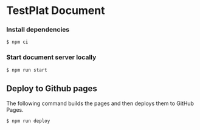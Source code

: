 # TestPlat Document

### Install dependencies

```
$ npm ci
```

### Start document server locally

```
$ npm run start
```

## Deploy to Github pages

The following command builds the pages and then deploys them to GitHub Pages.

```
$ npm run deploy
```